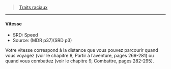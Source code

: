 ﻿---
!GenericItem
Id: races_hd.md#vitesse
ParentLink: races_hd.md#traits-raciaux
Name: Vitesse
ParentName: Traits raciaux
NameLevel: 4
AltName: Speed
Source: (MDR p37)(SRD p3)
Attributes:
  Name: Vitesse
  Markdown: >+
    #### <!--Name-->Vitesse<!--/Name-->


    - SRD: <!--AltName-->Speed<!--/AltName-->

    - Source: <!--Source-->(MDR p37)(SRD p3)<!--/Source-->


    Votre vitesse correspond à la distance que vous pouvez parcourir quand vous voyagez (voir le chapitre 8, Partir à l’aventure, pages 269-281) ou quand vous combattez (voir le chapitre 9, Combattre, pages 282-295).

  AltName: Speed
  Source: (MDR p37)(SRD p3)
AttributesDictionary: >+
  Name: Vitesse

  Markdown: >+

    #### <!--Name-->Vitesse<!--/Name-->





    - SRD: <!--AltName-->Speed<!--/AltName-->



    - Source: <!--Source-->(MDR p37)(SRD p3)<!--/Source-->





    Votre vitesse correspond à la distance que vous pouvez parcourir quand vous voyagez (voir le chapitre 8, Partir à l’aventure, pages 269-281) ou quand vous combattez (voir le chapitre 9, Combattre, pages 282-295).



  AltName: Speed

  Source: (MDR p37)(SRD p3)

---
> [Traits raciaux](hd_races_traits_raciaux.md)

---

#### Vitesse

- SRD: Speed
- Source: (MDR p37)(SRD p3)

Votre vitesse correspond à la distance que vous pouvez parcourir quand vous voyagez (voir le chapitre 8, Partir à l’aventure, pages 269-281) ou quand vous combattez (voir le chapitre 9, Combattre, pages 282-295).

